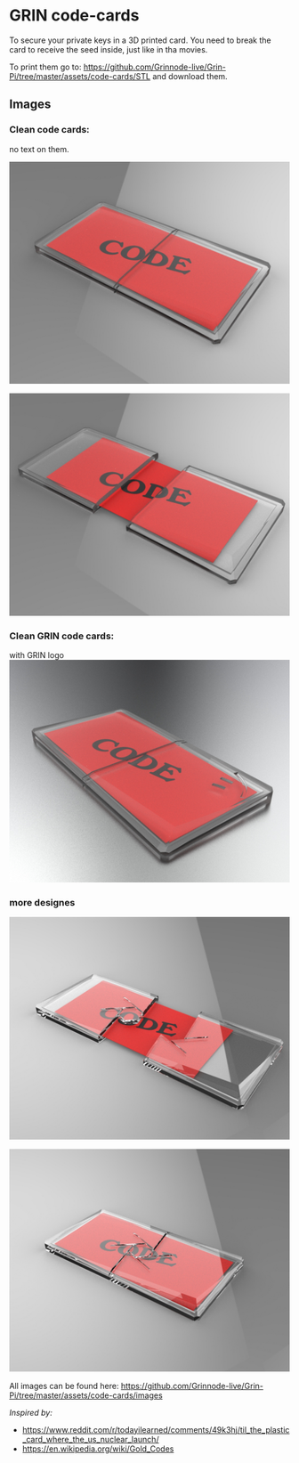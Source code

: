 
# GRIN code-cards

To secure your private keys in a 3D printed card.
You need to break the card to receive the seed inside, just like in tha movies. 

To print them go to: https://github.com/Grinnode-live/Grin-Pi/tree/master/assets/code-cards/STL and download them.

## **Images**

### Clean code cards:
no text on them.

![clean code card](https://github.com/Grinnode-live/Grin-Pi/blob/master/assets/code-cards/images/clean-code-card.jpg)

![broken clean code card](https://github.com/Grinnode-live/Grin-Pi/blob/master/assets/code-cards/images/clean-code-card-broken.jpg)

### Clean GRIN code cards:
with GRIN logo
![clean GRIN code card](https://github.com/Grinnode-live/Grin-Pi/blob/master/assets/code-cards/images/code-card-1.jpg)

### more designes

![code card](https://github.com/Grinnode-live/Grin-Pi/blob/master/assets/code-cards/images/code-card-broken.jpg)

![code card](https://github.com/Grinnode-live/Grin-Pi/blob/master/assets/code-cards/images/untitled.245.jpg)

All images can be found here: https://github.com/Grinnode-live/Grin-Pi/tree/master/assets/code-cards/images


_Inspired by:_
- https://www.reddit.com/r/todayilearned/comments/49k3hj/til_the_plastic_card_where_the_us_nuclear_launch/
- https://en.wikipedia.org/wiki/Gold_Codes
